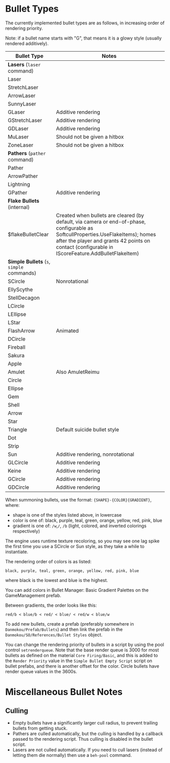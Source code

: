 # Bullet Types

The currently implemented bullet types are as follows, in increasing order of rendering priority.

Note: if a bullet name starts with "G", that means it is a glowy style (usually rendered additively).

| Bullet Type                                 | Notes                                                        |
| ------------------------------------------- | ------------------------------------------------------------ |
| **Lasers** (`laser` command)                |                                                              |
| Laser                                       |                                                              |
| StretchLaser                                |                                                              |
| ArrowLaser                                  |                                                              |
| SunnyLaser                                  |                                                              |
| GLaser                                      | Additive rendering                                           |
| GStretchLaser                               | Additive rendering                                           |
| GDLaser                                     | Additive rendering                                           |
| MuLaser                                     | Should not be given a hitbox                                 |
| ZoneLaser                                   | Should not be given a hitbox                                 |
| **Pathers** (`pather` command)              |                                                              |
| Pather                                      |                                                              |
| ArrowPather                                 |                                                              |
| Lightning                                   |                                                              |
| GPather                                     | Additive rendering                                           |
| **Flake Bullets** (internal)                |                                                              |
| $flakeBulletClear                           | Created when bullets are cleared (by default, via camera or end-of-phase, configurable as SoftcullProperties.UseFlakeItems); homes after the player and grants 42 points on contact (configurable in IScoreFeature.AddBulletFlakeItem) |
| **Simple Bullets** (`s`, `simple` commands) |                                                              |
| SCircle                                     | Nonrotational                                                |
| EllyScythe                                  |                                                              |
| StellDecagon                                |                                                              |
| LCircle                                     |                                                              |
| LEllipse                                    |                                                              |
| LStar                                       |                                                              |
| FlashArrow                                  | Animated                                                     |
| DCircle                                     |                                                              |
| Fireball                                    |                                                              |
| Sakura                                      |                                                              |
| Apple                                       |                                                              |
| Amulet                                      | Also AmuletReimu                                             |
| Circle                                      |                                                              |
| Ellipse                                     |                                                              |
| Gem                                         |                                                              |
| Shell                                       |                                                              |
| Arrow                                       |                                                              |
| Star                                        |                                                              |
| Triangle                                    | Default suicide bullet style                                 |
| Dot                                         |                                                              |
| Strip                                       |                                                              |
| Sun                                         | Additive rendering, nonrotational                            |
| GLCircle                                    | Additive rendering                                           |
| Keine                                       | Additive rendering                                           |
| GCircle                                     | Additive rendering                                           |
| GDCircle                                    | Additive rendering                                           |

When summoning bullets, use the format: `{SHAPE}-{COLOR}{GRADIENT}`, where:

- shape is one of the styles listed above, in lowercase
- color is one of: black, purple, teal, green, orange, yellow, red, pink, blue
- gradient is one of: `/w`,`/`, `/b` (light, colored, and inverted colorings respectively)

The engine uses runtime texture recoloring, so you may see one lag spike the first time you use a SCircle or Sun style, as they take a while to instantiate.

The rendering order of colors is as listed: 

`black, purple, teal, green, orange, yellow, red, pink, blue`

where black is the lowest and blue is the highest.

You can add colors in Bullet Manager: Basic Gradient Palettes on the GameManagement prefab. 

Between gradients, the order looks like this:

`red/b < blue/b < red/ < blue/ < red/w < blue/w`

To add new bullets, create a prefab (preferably somewhere in `Danmokou/Prefab/Bullets`) and then link the prefab in the `Danmokou/SO/References/Bullet Styles` object. 

You can change the rendering priority of bullets in a script by using the pool control `setrenderqueue`. Note that the base render queue is 3000 for most bullets as defined on the material `Core Firing/Basic`, and this is added to the `Render Priority` value in the `Simple Bullet Empty Script` script on bullet prefabs, and there is another offset for the color. Circle bullets have render queue values in the 3600s. 

# Miscellaneous Bullet Notes

## Culling

- Empty bullets have a significantly larger cull radius, to prevent trailing bullets from getting stuck.
- Pathers are culled automatically, but the culling is handled by a callback passed to the rendering script. Thus culling is disabled in the bullet script.
- Lasers are not culled automatically. If you need to cull lasers (instead of letting them die normally) then use a `beh-pool` command.

